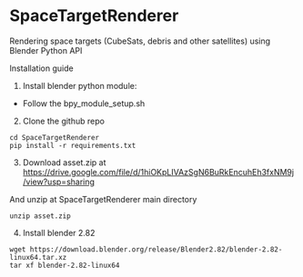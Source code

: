 # SpaceTargetRenderer
Rendering space targets (CubeSats, debris and other satellites) using Blender Python API

Installation guide
1. Install blender python module:
- Follow the bpy_module_setup.sh

2. Clone the github repo
```
cd SpaceTargetRenderer
pip install -r requirements.txt
```

3. Download asset.zip at 
https://drive.google.com/file/d/1hiOKpLIVAzSgN6BuRkEncuhEh3fxNM9j/view?usp=sharing

And unzip at SpaceTargetRenderer main directory
```
unzip asset.zip
```

4. Install blender 2.82
```
wget https://download.blender.org/release/Blender2.82/blender-2.82-linux64.tar.xz
tar xf blender-2.82-linux64
```